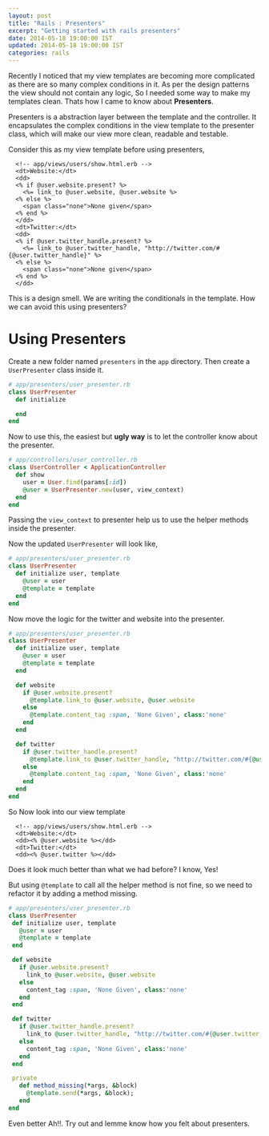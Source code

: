 ```yaml
---
layout: post
title: "Rails : Presenters"
excerpt: "Getting started with rails presenters"
date: 2014-05-18 19:00:00 IST
updated: 2014-05-18 19:00:00 IST
categories: rails
---
```


Recently I noticed that my view templates are becoming more complicated as there are so many complex conditions in it. As per the design patterns the view should not contain any logic, So I needed some way to make my templates clean. Thats how I came to know about **Presenters**.

Presenters is a abstraction layer between the template and the controller. It encapsulates the complex conditions in the view template to the presenter class, which will make our view more clean, readable and testable.

Consider this as my view template before using presenters,

```erb
  <!-- app/views/users/show.html.erb -->
  <dt>Website:</dt>
  <dd>
  <% if @user.website.present? %>
    <%= link_to @user.website, @user.website %>
  <% else %>
    <span class="none">None given</span>
  <% end %>
  </dd>
  <dt>Twitter:</dt>
  <dd>
  <% if @user.twitter_handle.present? %>
    <%= link_to @user.twitter_handle, "http://twitter.com/#{@user.twitter_handle}" %>
  <% else %>
    <span class="none">None given</span>
  <% end %>
  </dd>
```

This is a design smell. We are writing the conditionals in the template. How we can avoid this using presenters?

# Using Presenters

Create a new folder named `presenters` in the `app` directory. Then create a `UserPresenter` class inside it.

```ruby
# app/presenters/user_presenter.rb
class UserPresenter
  def initialize

  end
end
```

Now to use this, the easiest but **ugly way** is to let the controller know about the presenter.

```ruby
# app/controllers/user_controller.rb
class UserController < ApplicationController
  def show
    user = User.find(params[:id])
    @user = UserPresenter.new(user, view_context)
  end
end
```

Passing the `view_context` to presenter help us to use the helper methods inside the presenter.

Now the updated `UserPresenter` will look like,

```ruby
# app/presenters/user_presenter.rb
class UserPresenter
  def initialize user, template
    @user = user
    @template = template
  end
end
``` 

Now move the logic for the twitter and website into the presenter.

```ruby
# app/presenters/user_presenter.rb
class UserPresenter
  def initialize user, template
    @user = user
    @template = template
  end

  def website
    if @user.website.present?
      @template.link_to @user.website, @user.website
    else
      @template.content_tag :span, 'None Given', class:'none'
    end
  end

  def twitter
    if @user.twitter_handle.present?
      @template.link_to @user.twitter_handle, "http://twitter.com/#{@user.twitter_handle}"
    else
      @template.content_tag :span, 'None Given', class:'none'
    end
  end
end
```

So Now look into our view template

```erb
  <!-- app/views/users/show.html.erb -->
  <dt>Website:</dt>
  <dd><% @user.website %></dd>
  <dt>Twitter:</dt>
  <dd><% @user.twitter %></dd>
```

Does it look much better than what we had before? I know, Yes!

But using `@template` to call all the helper method is not fine, so we need to refactor it by adding a method missing.

 ```ruby
# app/presenters/user_presenter.rb
class UserPresenter
  def initialize user, template
    @user = user
    @template = template
  end

  def website
    if @user.website.present?
      link_to @user.website, @user.website
    else
      content_tag :span, 'None Given', class:'none'
    end
  end

  def twitter
    if @user.twitter_handle.present?
      link_to @user.twitter_handle, "http://twitter.com/#{@user.twitter_handle}"
    else
      content_tag :span, 'None Given', class:'none'
    end
  end

  private
    def method_missing(*args, &block)
      @template.send(*args, &block);
    end
end
```

Even better Ah!!.
Try out and lemme know how you felt about presenters.
